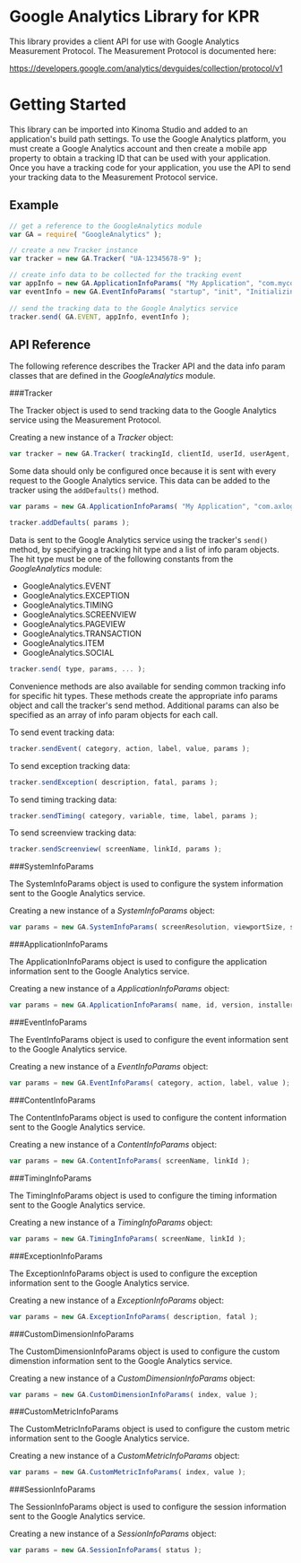 Google Analytics Library for KPR
================================

This library provides a client API for use with Google Analytics Measurement Protocol. The Measurement Protocol is documented here:

https://developers.google.com/analytics/devguides/collection/protocol/v1

Getting Started
===============

This library can be imported into Kinoma Studio and added to an application's build path settings. To use the Google Analytics platform, you must create a Google Analytics account and then create a mobile app property to obtain a tracking ID that can be used with your application. Once you have a tracking code for your application, you use the API to send your tracking data to the Measurement Protocol service.

Example
-------

```javascript
// get a reference to the GoogleAnalytics module
var GA = require( "GoogleAnalytics" );

// create a new Tracker instance
var tracker = new GA.Tracker( "UA-12345678-9" );

// create info data to be collected for the tracking event
var appInfo = new GA.ApplicationInfoParams( "My Application", "com.mycompany.myapp", "1.0" );
var eventInfo = new GA.EventInfoParams( "startup", "init", "Initializing application" );
  
// send the tracking data to the Google Analytics service
tracker.send( GA.EVENT, appInfo, eventInfo );
```

API Reference
-------------

The following reference describes the Tracker API and the data info param classes that are defined in the *GoogleAnalytics* module.

###Tracker

The Tracker object is used to send tracking data to the Google Analytics service using the Measurement Protocol.

Creating a new instance of a *Tracker* object:

```javascript
var tracker = new GA.Tracker( trackingId, clientId, userId, userAgent, anonymize, useSalt );
```

Some data should only be configured once because it is sent with every request to the Google Analytics service. This data can be added to the tracker using the `addDefaults()` method.

```javascript
var params = new GA.ApplicationInfoParams( "My Application", "com.axlogic.myapp", "1.0" );

tracker.addDefaults( params );
```

Data is sent to the Google Analytics service using the tracker's `send()` method, by specifying a tracking hit type and a list of info param objects. The hit type must be one of the following constants from the *GoogleAnalytics* module:

* GoogleAnalytics.EVENT
* GoogleAnalytics.EXCEPTION
* GoogleAnalytics.TIMING
* GoogleAnalytics.SCREENVIEW
* GoogleAnalytics.PAGEVIEW
* GoogleAnalytics.TRANSACTION
* GoogleAnalytics.ITEM
* GoogleAnalytics.SOCIAL

```javascript
tracker.send( type, params, ... );
```

Convenience methods are also available for sending common tracking info for specific hit types. These methods create the appropriate info params object and call the tracker's send method. Additional params can also be specified as an array of info param objects for each call.

To send event tracking data:

```javascript
tracker.sendEvent( category, action, label, value, params );
```

To send exception tracking data:

```javascript
tracker.sendException( description, fatal, params );
```

To send timing tracking data:

```javascript
tracker.sendTiming( category, variable, time, label, params );
```

To send screenview tracking data:

```javascript
tracker.sendScreenview( screenName, linkId, params );
```

###SystemInfoParams

The SystemInfoParams object is used to configure the system information sent to the Google Analytics service.

Creating a new instance of a *SystemInfoParams* object:

```javascript
var params = new GA.SystemInfoParams( screenResolution, viewportSize, screenColors, userLanguage );
```

###ApplicationInfoParams

The ApplicationInfoParams object is used to configure the application information sent to the Google Analytics service.

Creating a new instance of a *ApplicationInfoParams* object:

```javascript
var params = new GA.ApplicationInfoParams( name, id, version, installerId );
```

###EventInfoParams

The EventInfoParams object is used to configure the event information sent to the Google Analytics service.

Creating a new instance of a *EventInfoParams* object:

```javascript
var params = new GA.EventInfoParams( category, action, label, value );
```

###ContentInfoParams

The ContentInfoParams object is used to configure the content information sent to the Google Analytics service.

Creating a new instance of a *ContentInfoParams* object:

```javascript
var params = new GA.ContentInfoParams( screenName, linkId );
```

###TimingInfoParams

The TimingInfoParams object is used to configure the timing information sent to the Google Analytics service.

Creating a new instance of a *TimingInfoParams* object:

```javascript
var params = new GA.TimingInfoParams( screenName, linkId );
```

###ExceptionInfoParams

The ExceptionInfoParams object is used to configure the exception information sent to the Google Analytics service.

Creating a new instance of a *ExceptionInfoParams* object:

```javascript
var params = new GA.ExceptionInfoParams( description, fatal );
```

###CustomDimensionInfoParams

The CustomDimensionInfoParams object is used to configure the custom dimenstion information sent to the Google Analytics service.

Creating a new instance of a *CustomDimensionInfoParams* object:

```javascript
var params = new GA.CustomDimensionInfoParams( index, value );
```

###CustomMetricInfoParams

The CustomMetricInfoParams object is used to configure the custom metric information sent to the Google Analytics service.

Creating a new instance of a *CustomMetricInfoParams* object:

```javascript
var params = new GA.CustomMetricInfoParams( index, value );
```

###SessionInfoParams

The SessionInfoParams object is used to configure the session information sent to the Google Analytics service.

Creating a new instance of a *SessionInfoParams* object:

```javascript
var params = new GA.SessionInfoParams( status );
```